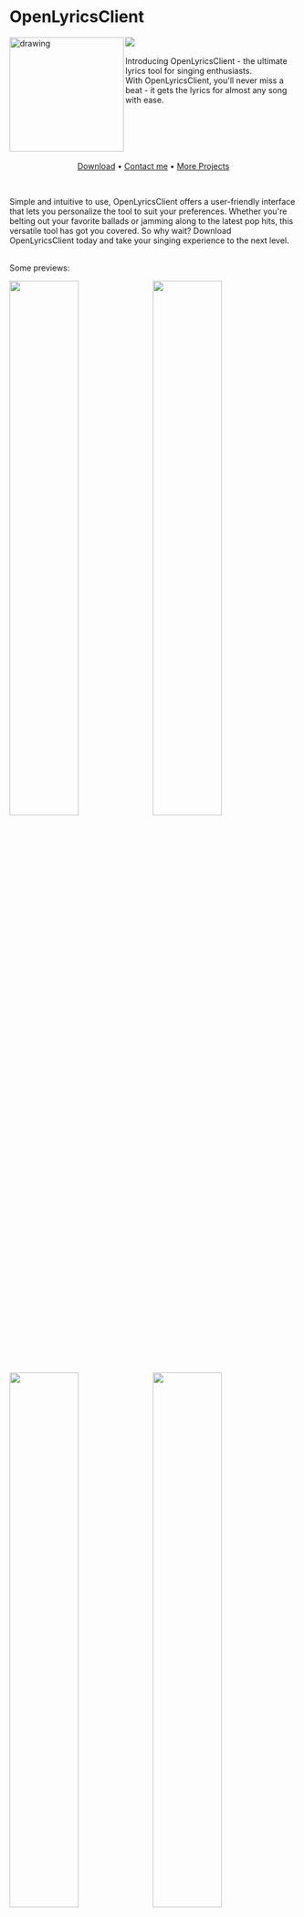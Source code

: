 # OpenLyricsClient
<img src="https://badgen.net/badge/released/stable/green?icon=github" />

<img align="left" src="https://alexh.space/images/openlyricsclient/logo.png" alt="drawing" width="200"/> 
<br>
<br>
Introducing OpenLyricsClient - the ultimate lyrics tool for singing enthusiasts. <br>
With OpenLyricsClient, you'll never miss a beat - it gets the lyrics for almost any song with ease.

<br>
<br>
<br>
<br>
<br>
<br>
<p align="center">
  <a href="https://github.com/AlexanderDotH/OpenLyricsClient/releases/tag/v0.0.2">Download</a>
  <a>&#8226;</a>
  <a href="https://discordapp.com/users/241640038780239873">Contact me</a>
  <a>&#8226;</a>
  <a href="https://github.com/AlexanderDotH">More Projects</a>
</p>

<br>

Simple and intuitive to use, OpenLyricsClient offers a user-friendly interface that lets you personalize the tool to suit your preferences. Whether you're belting out your favorite ballads or jamming along to the latest pop hits, this versatile tool has got you covered. So why wait? Download OpenLyricsClient today and take your singing experience to the next level.
<br>
<br>
 
Some previews:
<p float="center">
  <img src="https://alexh.space/images/openlyricsclient/new/colorfull1-preview.png" width="49%" /> 
  <img src="https://alexh.space/images/openlyricsclient/new/dark2-preview.png" width="49%" />
  <img src="https://alexh.space/images/openlyricsclient/new/colorfull2-preview.png" width="49%" />
  <img src="https://alexh.space/images/openlyricsclient/new/dark2-preview2.png" width="49%" />
</p>

---

You want to blur some things up? Just enable it! Its 2 clicks away!
<p float="center">
  <img src="https://alexh.space/images/openlyricsclient/new/settings_blur.png" width="49%" />
  <img src="https://alexh.space/images/openlyricsclient/new/blur_preview.png" width="49%" />
</p>

---

Don't you ever want to sing along to songs in other languages? Simply use the romanization feature!

Currently Supported languages:
* Japanese
* Korean
* Russian

<p float="center">
  <img src="https://alexh.space/images/openlyricsclient/new/romanization_preview.png" width="70%" />
</p>

---

Did you know that the OpenLyricsClient is the first lyrics client with AI synchronization? I didn't know that either ;). However, the AI sync is only available for OpenLyricsClient Plus and Master members. But feel free to contact me on Discord! I'll give it out if you ask nicely. :D
<p float="center">
  <img src="https://alexh.space/images/openlyricsclient/new/ai_sync_preview1.png" width="49%" />
  <img src="https://alexh.space/images/openlyricsclient/new/ai_sync_preview2.png" width="49%" />
</p>

---

Lets get started by linking you spotify account:

<p float="center">
  <img src="https://alexh.space/images/openlyricsclient/new/spotify_preview.png" width="70%" />
</p>

<br>
Imagine reading this readme until this point
<br>
<br>
